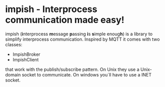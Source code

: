 # impish - Interprocess communication made easy!

impish (**i**nterprocess **m**essage **p**assing **i**s **s**imple enoug**h**) is a library to simplify interprocess communication. Inspired by MQTT it comes with two classes:
- ImpishBroker
- ImpishClient

that work with the publish/subscribe pattern. On Unix they use a Unix-domain socket to communicate. On windows you´ll have to use a INET socket.

